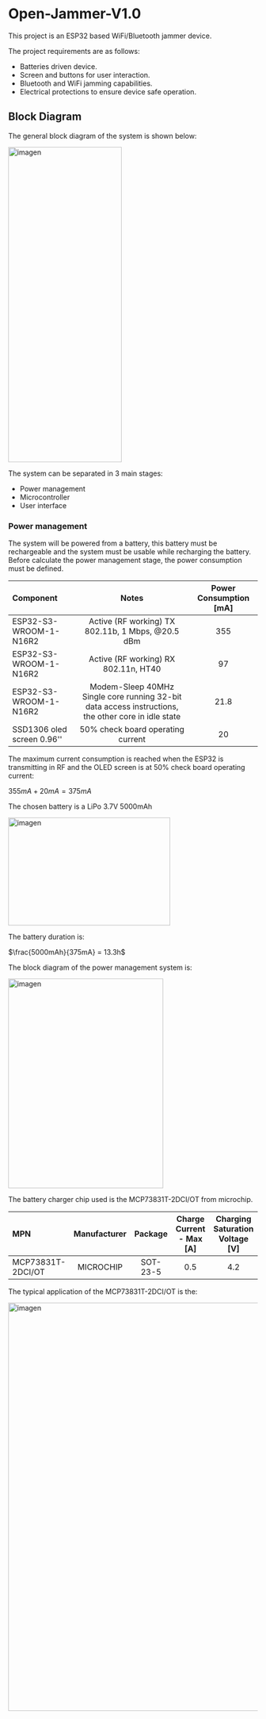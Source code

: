 # Open-Jammer-V1.0
This project is an ESP32 based WiFi/Bluetooth jammer device.

The project requirements are as follows:
  * Batteries driven device.
  * Screen and buttons for user interaction.
  * Bluetooth and WiFi jamming capabilities.
  * Electrical protections to ensure device safe operation.

## Block Diagram

The general block diagram of the system is shown below:

<img width="229" height="636" alt="imagen" src="https://github.com/user-attachments/assets/100e8dfc-eb57-4590-a7d7-c7e25eaa08e7" />

The system can be separated in 3 main stages:
* Power management
* Microcontroller
* User interface

### Power management
The system will be powered from a battery, this battery must be rechargeable and the system must be usable while recharging the battery. Before calculate the power management stage, the power consumption must be defined.

| Component | Notes | Power Consumption [mA] |
| :--- | :---: | :---: |
| ESP32-S3-WROOM-1-N16R2 | Active (RF working) TX 802.11b, 1 Mbps, @20.5 dBm  | 355 |   
| ESP32-S3-WROOM-1-N16R2 | Active (RF working) RX 802.11n, HT40 | 97 |
| ESP32-S3-WROOM-1-N16R2 | Modem-Sleep 40MHz Single core running 32-bit data access instructions, the other core in idle state | 21.8 |
| SSD1306 oled screen 0.96'' | 50% check board operating current | 20 |

The maximum current consumption is reached when the ESP32 is transmitting in RF and the OLED screen is at 50% check board operating current:

$355mA + 20mA = 375mA$

The chosen battery is a LiPo 3.7V 5000mAh

<img width="327" height="218" alt="imagen" src="https://github.com/user-attachments/assets/89f5ab3d-8b37-421e-a707-79ce8adb2ce0" />

The battery duration is:

$\frac{5000mAh}{375mA} = 13.3h$

The block diagram of the power management system is:

<img width="313" height="423" alt="imagen" src="https://github.com/user-attachments/assets/ad784686-7e1c-430b-b2fa-732228324f67" />

The battery charger chip used is the MCP73831T-2DCI/OT from microchip.

| MPN  | Manufacturer | Package | Charge Current - Max [A] | Charging Saturation Voltage [V] |
| :--- | :---: | :---: | :---: | :---: |
| MCP73831T-2DCI/OT | MICROCHIP | SOT-23-5 | 0.5 | 4.2 |

The typical application of the MCP73831T-2DCI/OT is the:

<img width="1605" height="824" alt="imagen" src="https://github.com/user-attachments/assets/57d6cf3a-31b9-441c-8020-97ad8789fd37" />


